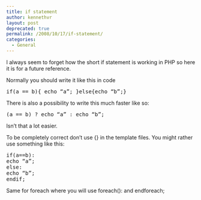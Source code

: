 ```yaml
---
title: if statement
author: kennethvr
layout: post
deprecated: true
permalink: /2008/10/17/if-statement/
categories:
  - General
---
```

<p class="MsoNormal">
  <span lang="EN-US">I always seem to forget how the short if statement is working in PHP so here it is for a future reference.</span>
</p>

<p class="MsoNormal">
  <span lang="EN-US">Normally you should write it like this in code </span>
</p>

<p class="MsoNormal">
  <pre class="brush: php; title: ; notranslate" title="">if(a == b){ echo “a”; }else{echo “b”;}</pre>
</p>

<p class="MsoNormal">
  <span lang="EN-US">There is also a possibility to write this much faster like so:</span>
</p>

<p class="MsoNormal">
  <pre class="brush: php; title: ; notranslate" title="">(a == b) ? echo “a” : echo “b”; </pre>
</p>

<p class="MsoNormal">
  <span lang="EN-US">Isn’t that a lot easier. </span>
</p>

<p class="MsoNormal">
  <span lang="EN-US">To be completely correct don’t use {} in the template files. You might rather use something like this:</span>
</p>

<p class="MsoNormal">
  <pre class="brush: php; title: ; notranslate" title="">if(a==b):
echo “a”;
else:
echo “b”;
endif;</pre>
  
  <p class="MsoNormal">
    <span lang="EN-US">Same for foreach where you will use foreach(): and endforeach;</span>
  </p>